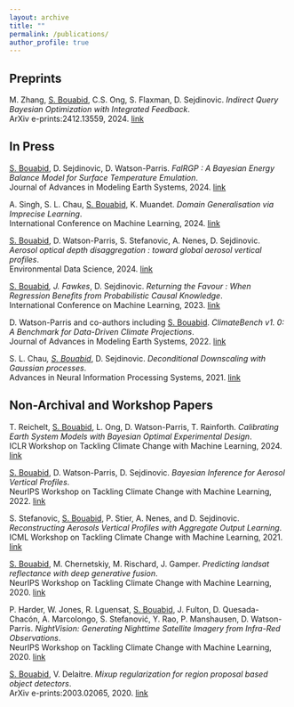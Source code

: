 ```yaml
---
layout: archive
title: ""
permalink: /publications/
author_profile: true
---
```


## Preprints

M. Zhang, <ins>S. Bouabid</ins>, C.S. Ong, S. Flaxman, D. Sejdinovic. _Indirect Query Bayesian Optimization with Integrated Feedback_. <br> ArXiv e-prints:2412.13559, 2024. [link](https://arxiv.org/abs/2412.13559)



## In Press


<ins>S. Bouabid</ins>, D. Sejdinovic, D. Watson-Parris. _FaIRGP : A Bayesian Energy Balance Model for Surface Temperature Emulation_. <br> Journal of Advances in Modeling Earth Systems, 2024. [link](https://agupubs.onlinelibrary.wiley.com/doi/full/10.1029/2023MS003926)


A. Singh, S. L. Chau, <ins>S. Bouabid</ins>, K. Muandet. _Domain Generalisation via Imprecise Learning_. <br> International
Conference on Machine Learning, 2024. [link](https://proceedings.mlr.press/v235/singh24a.html)


<ins>S. Bouabid</ins>, D. Watson-Parris, S. Stefanovic, A. Nenes, D. Sejdinovic. _Aerosol optical depth disaggregation : toward global aerosol vertical profiles_. <br> Environmental Data Science, 2024. [link](https://www.cambridge.org/core/journals/environmental-data-science/article/aerosol-optical-depth-disaggregation-toward-global-aerosol-vertical-profiles/8CCB065837EDC3E2DFA731AA5C73092E)


<ins>S. Bouabid</ins><sup>*</sup>, J. Fawkes<sup>*</sup>, D. Sejdinovic. _Returning the Favour : When Regression Benefits from Probabilistic Causal Knowledge_. <br> International Conference on Machine Learning, 2023. [link](https://proceedings.mlr.press/v202/bouabid23a.html)


D. Watson-Parris and co-authors including <ins>S. Bouabid</ins>. _ClimateBench v1. 0: A Benchmark for Data-Driven Climate Projections_. <br> Journal of Advances in Modeling Earth Systems, 2022. [link](https://agupubs.onlinelibrary.wiley.com/doi/full/10.1029/2021MS002954)


S. L. Chau<sup>*</sup>, <ins>S. Bouabid</ins><sup>*</sup>, D. Sejdinovic. _Deconditional Downscaling with Gaussian processes_. <br> Advances in Neural Information Processing Systems, 2021. [link](https://proceedings.neurips.cc/paper_files/paper/2021/hash/94aef38441efa3380a3bed3faf1f9d5d-Abstract.html)





## Non-Archival and Workshop Papers


T. Reichelt, <ins>S. Bouabid</ins>, L. Ong, D. Watson-Parris, T. Rainforth. _Calibrating Earth System Models with Bayesian Optimal Experimental Design_. <br> ICLR Workshop on Tackling Climate Change with Machine Learning, 2024. [link](https://www.climatechange.ai/papers/iclr2024/74)


<ins>S. Bouabid</ins>, D. Watson-Parris, D. Sejdinovic. _Bayesian Inference for Aerosol Vertical Profiles_. <br> NeurIPS Workshop on Tackling Climate Change with Machine Learning, 2022. [link](https://www.climatechange.ai/papers/neurips2022/4)


S. Stefanovic, <ins>S. Bouabid</ins>, P. Stier, A. Nenes, and D. Sejdinovic. _Reconstructing Aerosols Vertical Profiles with Aggregate Output Learning_. <br> ICML Workshop on Tackling Climate Change with Machine Learning, 2021. [link](https://eartharxiv.org/repository/view/2512/)


<ins>S. Bouabid</ins>, M. Chernetskiy, M. Rischard, J. Gamper. _Predicting landsat reflectance with deep generative fusion_. <br> NeurIPS Workshop on Tackling Climate Change with Machine Learning, 2020. [link](https://www.climatechange.ai/papers/neurips2020/17) 


P. Harder, W. Jones, R. Lguensat, <ins>S. Bouabid</ins>, J. Fulton, D. Quesada-Chacón, A. Marcolongo, S. Stefanović, Y. Rao, P. Manshausen, D. Watson-Parris. _NightVision: Generating Nighttime Satellite Imagery from Infra-Red Observations_. <br>  NeurIPS Workshop on Tackling Climate Change with Machine Learning, 2020. [link](https://www.climatechange.ai/papers/neurips2020/30)


<ins>S. Bouabid</ins>, V. Delaitre. _Mixup regularization for region proposal based object detectors_. <br> ArXiv e-prints:2003.02065, 2020. [link](https://arxiv.org/abs/2003.02065)

